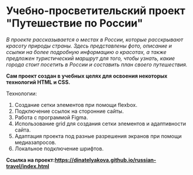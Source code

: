 # Учебно-просветительский проект "Путешествие по России"
*В проекте рассказывается о местах в России, которые расскрывают красоту природы страны. Здесь представлены фото, описание и ссылки на более подробную информацию о красотах, а также предложен туристический маршрут для того, чтобы узнать, какие города стоит посетить в России и составить план своего путешествия.* 

**Сам проект создан в учебных целях для освоения некоторых технологий HTML и CSS.** 

Технологии: 
1. Создание сетки элементов при помощи flexbox.
2. Подключение ссылок на сторонние сайты.
3. Работа с программой Figma.
4. Использование grid для создания сетки элементов и адаптивности сайта.
5. Адаптация проекта под разные разрешения экранов при помощи медиазапросов.
6. Локальное подключение шрифтов.

**Ссылка на проект:https://dinatelyakova.github.io/russian-travel/index.html**